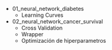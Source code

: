 - 01_neural_network_diabetes
    - Learning Curves
- 02_neural_network_cancer_survival
    - Cross Validation
    - Wrapper
    - Optimización de hiperparametros
